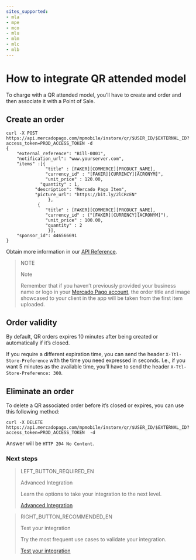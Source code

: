 ```yaml
---
sites_supported:
- mla
- mpe
- mco
- mlu
- mlm
- mlc
- mlb
---
```


#  How to integrate QR attended model

To charge with a QR attended model, you’ll have to create and order and then associate it with a Point of Sale.

## Create an order

```curl
curl -X POST 
https://api.mercadopago.com/mpmobile/instore/qr/$USER_ID/$EXTERNAL_ID?access_token=PROD_ACCESS_TOKEN -d
{
    "external_reference": "Bill-0001",
    "notification_url": "www.yourserver.com",
    "items" :[{
    		   "title" : [FAKER][COMMERCE][PRODUCT_NAME],
    		   "currency_id" : "[FAKER][CURRENCY][ACRONYM]",
    		   "unit_price" : 120.00,
    	     "quantity" : 1,
           "description": "Mercado Pago Item",
           "picture_url": "https://bit.ly/2lCRcEN"
    		    },
            {
    		   "title" : [FAKER][COMMERCE][PRODUCT_NAME],
    		   "currency_id" : ("[FAKER][CURRENCY][ACRONYM]"),
    		   "unit_price" : 100.00,
    		   "quantity" : 2
    		    }],
    "sponsor_id": 446566691
}
```

Obtain more information in our [API Reference](https://www.mercadopago.com.ar/developers/en/reference/instore_orders/_mpmobile_instore_qr_user_id_external_id/post/).

> NOTE
> 
> Note
> 
> Remember that if you haven’t previously provided your business name or logo in your [Mercado Pago account](https://www.mercadopago.com.ar/settings/account), the order title and image showcased to your client in the app will be taken from the first item uploaded.

## Order validity

By default, QR orders expires 10 minutes after being created or automatically if it’s closed. 

If you require a different expiration time, you can send the header `X-Ttl-Store-Preference` with the time you need expressed in seconds. I.e., if you want 5 minutes as the available time, you’ll have to send the header `X-Ttl-Store-Preference: 300`.



## Eliminate an order

To delete a QR associated order before it’s closed or expires, you can use this following method:

```curl
curl -X DELETE https://api.mercadopago.com/mpmobile/instore/qr/$USER_ID/$EXTERNAL_ID?access_token=PROD_ACCESS_TOKEN  -d 
```
Answer will be `HTTP 204 No Content`.

### Next steps


> LEFT_BUTTON_REQUIRED_EN
>
> Advanced Integration
>
> Learn the options to take your integration to the next level.
>
> [Advanced Integration](https://www.mercadopago.com.ar/developers/en/guides/qr-code/final-steps/advanced-integration/)


> RIGHT_BUTTON_RECOMMENDED_EN
>
> Test your integration
>
> Try the most frequent use cases to validate your integration.
>
> [Test your integration](https://www.mercadopago.com.ar/developers/en/guides/qr-code/final-steps/integration-test/)
